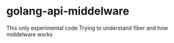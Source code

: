 # golang-api-middelware
This only experimental code
Trying to understand fiber and how middelware works
